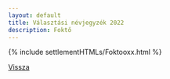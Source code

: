 ```yaml
---
layout: default
title: Választási névjegyzék 2022
description: Foktő
---
```


{% include settlementHTMLs/Foktooxx.html %}

[Vissza](../)